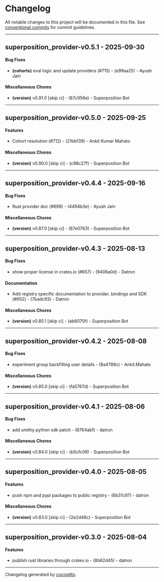 # Changelog
All notable changes to this project will be documented in this file. See [conventional commits](https://www.conventionalcommits.org/) for commit guidelines.

- - -
## superposition_provider-v0.5.1 - 2025-09-30
#### Bug Fixes
- **(cohorts)** eval logic and update providers (#715) - (e99aa25) - Ayush Jain
#### Miscellaneous Chores
- **(version)** v0.91.0 [skip ci] - (87c956e) - Superposition Bot

- - -

## superposition_provider-v0.5.0 - 2025-09-25
#### Features
- Cohort resolution (#712) - (21bbf39) - Ankit Kumar Mahato
#### Miscellaneous Chores
- **(version)** v0.90.0 [skip ci] - (c98c27f) - Superposition Bot

- - -

## superposition_provider-v0.4.4 - 2025-09-16
#### Bug Fixes
- Rust provider doc (#699) - (4494b3e) - Ayush Jain
#### Miscellaneous Chores
- **(version)** v0.87.0 [skip ci] - (87e0763) - Superposition Bot

- - -

## superposition_provider-v0.4.3 - 2025-08-13
#### Bug Fixes
- show proper license in crates.io (#657) - (9406a0d) - Datron
#### Documentation
- Add registry specific documentation to provider, bindings and SDK (#652) - (7badc93) - Datron
#### Miscellaneous Chores
- **(version)** v0.85.1 [skip ci] - (ab6070f) - Superposition Bot

- - -

## superposition_provider-v0.4.2 - 2025-08-08
#### Bug Fixes
- experiment group backfilling user details - (8a4788c) - Ankit.Mahato
#### Miscellaneous Chores
- **(version)** v0.85.0 [skip ci] - (fa5767d) - Superposition Bot

- - -

## superposition_provider-v0.4.1 - 2025-08-06
#### Bug Fixes
- add smithy python sdk patch - (8764abf) - datron
#### Miscellaneous Chores
- **(version)** v0.84.0 [skip ci] - (b5cfc08) - Superposition Bot

- - -

## superposition_provider-v0.4.0 - 2025-08-05
#### Features
- push npm and pypi packages to public registry - (6b31c97) - datron
#### Miscellaneous Chores
- **(version)** v0.83.0 [skip ci] - (2e2d48c) - Superposition Bot

- - -

## superposition_provider-v0.3.0 - 2025-08-04
#### Features
- publish rust libraries through crates.io - (8b62d45) - datron

- - -

Changelog generated by [cocogitto](https://github.com/cocogitto/cocogitto).